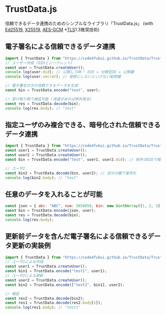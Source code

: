 # TrustData.js

信頼できるデータ連携のためのシンプルなライブラリ「TrustData.js」 (with [Ed25519](https://ja.wikipedia.org/wiki/%E3%82%A8%E3%83%89%E3%83%AF%E3%83%BC%E3%82%BA%E6%9B%B2%E7%B7%9A%E3%83%87%E3%82%B8%E3%82%BF%E3%83%AB%E7%BD%B2%E5%90%8D%E3%82%A2%E3%83%AB%E3%82%B4%E3%83%AA%E3%82%BA%E3%83%A0), [X25519](https://ja.wikipedia.org/wiki/Curve25519), [AES-GCM](https://ja.wikipedia.org/wiki/Galois/Counter_Mode) *[TLS](https://ja.wikipedia.org/wiki/Transport_Layer_Security)1.3推奨技術)

## 電子署名による信頼できるデータ連携

```js
import { TrustData } from "https://code4fukui.github.io/TrustData/TrustData.js";
// ユーザー作成 (DIDとシークレット)
const user = TrustData.createUser();
console.log(user.did); // 公開してOK！ DID = 分散型ID = 公開鍵
console.log(user.secret); // 秘密にしないといけない秘密鍵

// 電子署名付きの信頼できるデータを生成
const bin = TrustData.encode("test", user);

// 受け取り側で検証可能 (改竄があれば例外発生)
const res = TrustData.decode(bin);
console.log(res.body); // "test"
```

## 指定ユーザのみ複合できる、暗号化された信頼できるデータ連携

```js
import { TrustData } from "https://code4fukui.github.io/TrustData/TrustData.js";
const user1 = TrustData.createUser();
const user2 = TrustData.createUser();
const bin = TrustData.encode("test", user1, user2.did); // 相手のDIDで暗号化

// ユーザ2
const bin2 = TrustData.decode(bin, user2); // 自分の鍵で復号化
console.log(bin2.body); // "test"
```

## 任意のデータを入れることが可能

```js
const json = { abc: "ABC", num: 5858858, bin: new Uint8Array([1, 2, 3])};
const bin = TrustData.encode(json, user);
const res = TrustData.decode(bin);
console.log(res.body);
```

## 更新前データを含んだ電子署名による信頼できるデータ更新の実装例

```js
import { TrustData } from "https://code4fukui.github.io/TrustData/TrustData.js";
// ユーザ1による作成
const user1 = TrustData.createUser();
const bin1 = TrustData.encode("test1", user1);
// ユーザ2による更新
const user2 = TrustData.createUser();
const bin2 = TrustData.encode(["test2", bin1], user2);

// 検証
const res2 = TrustData.decode(bin2);
const res1 = TrustData.decode(res2.body[1]);
console.log(res1.body); // "test1"
```
